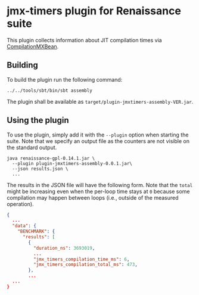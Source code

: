 # jmx-timers plugin for Renaissance suite

This plugin collects information about JIT compilation times via
[CompilationMXBean](https://docs.oracle.com/javase/7/docs/api/java/lang/management/CompilationMXBean.html).

## Building

To build the plugin run the following command:

```shell
../../tools/sbt/bin/sbt assembly
```

The plugin shall be available as `target/plugin-jmxtimers-assembly-VER.jar`.

## Using the plugin

To use the plugin, simply add it with the `--plugin` option when
starting the suite.
Note that we specify an output file as the counters are not visible on the
standard output.

```shell
java renaissance-gpl-0.14.1.jar \
  --plugin plugin-jmxtimers-assembly-0.0.1.jar\
  --json results.json \
  ...
```

The results in the JSON file will have the following form.
Note that the `total` might be increasing even when the per-loop
time stays at `0` because some compilation may happen between loops
(i.e., outside of the measured operation).

```json
{
  ...
  "data": {
    "BENCHMARK": {
      "results": [
        {
          "duration_ns": 3693019,
          ...
          "jmx_timers_compilation_time_ms": 6,
          "jmx_timers_compilation_total_ms": 473,
        },
        ...
  ...
}
```
